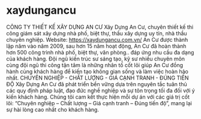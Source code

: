 # xaydungancu
CÔNG TY THIẾT KẾ XÂY DỰNG AN CƯ
Xây Dựng An Cư, chuyên thiết kế thi công giám sát xây dựng nhà phố, biệt thự, thầu xây dựng uy tín, nhà thầu chuyên nghiệp.
Website: https://xaydungancu.com.vn/ 
An Cư được thành lập năm vào năm 2009, sau hơn 15 năm hoạt động, An Cư đã hoàn thành hơn 500 công trình nhà phố, biệt thự, văn phòng.. đáp ứng nhu cầu đa dạng của khách hàng. Đội ngũ kiến trúc sư sáng tạo, kỹ sư nhiều chuyên môn cùng đội ngũ thi công tận tâm là những nhân tố cốt lõi giúp An Cư đồng hành cùng khách hàng để kiến tạo không gian sống và làm việc hoàn hảo nhất.
CHUYÊN NGHIỆP - CHẤT LƯỢNG - GIÁ CẠNH TRANH - ĐÚNG TIẾN ĐỘ
Xây Dựng An Cư đã phát triển bền vững dựa trên nguyên tắc tuân thủ các quy định pháp luật, đạo đức nghề nghiệp và sự tôn trọng tối đa đối với ý kiến khách hàng. Chúng tôi cam kết thực hiện mỗi dự án với các giá trị cốt lõi: “Chuyên nghiệp – Chất lượng – Giá cạnh tranh – Đúng tiến độ”, mang lại sự hài lòng cao nhất cho khách hàng.
